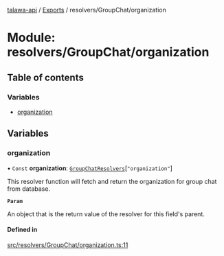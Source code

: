 [talawa-api](../README.md) / [Exports](../modules.md) / resolvers/GroupChat/organization

# Module: resolvers/GroupChat/organization

## Table of contents

### Variables

- [organization](resolvers_GroupChat_organization.md#organization)

## Variables

### organization

• `Const` **organization**: [`GroupChatResolvers`](types_generatedGraphQLTypes.md#groupchatresolvers)[``"organization"``]

This resolver function will fetch and return the organization for group chat from database.

**`Param`**

An object that is the return value of the resolver for this field's parent.

#### Defined in

[src/resolvers/GroupChat/organization.ts:11](https://github.com/PalisadoesFoundation/talawa-api/blob/4c7d3ea/src/resolvers/GroupChat/organization.ts#L11)
